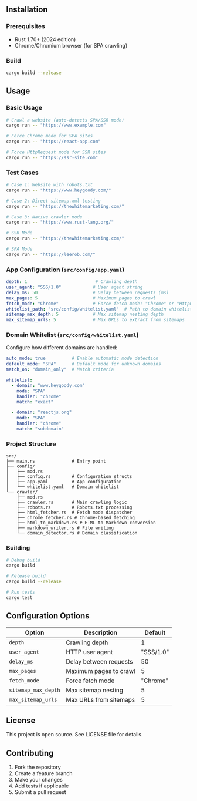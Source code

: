 ## Installation

### Prerequisites

- Rust 1.70+ (2024 edition)
- Chrome/Chromium browser (for SPA crawling)

### Build

```bash
cargo build --release
```

## Usage

### Basic Usage

```bash
# Crawl a website (auto-detects SPA/SSR mode)
cargo run -- "https://www.example.com"

# Force Chrome mode for SPA sites
cargo run -- "https://react-app.com"

# Force HttpRequest mode for SSR sites
cargo run -- "https://ssr-site.com"
```

### Test Cases

```bash
# Case 1: Website with robots.txt
cargo run -- "https://www.heygoody.com/"

# Case 2: Direct sitemap.xml testing
cargo run -- "https://thewhitemarketing.com/"

# Case 3: Native crawler mode
cargo run -- "https://www.rust-lang.org/"

# SSR Mode
cargo run -- "https://thewhitemarketing.com/"

# SPA Mode
cargo run -- "https://leerob.com/"
```


### App Configuration (`src/config/app.yaml`)

```yaml
depth: 1                          # Crawling depth
user_agent: "SSS/1.0"            # User agent string
delay_ms: 50                     # Delay between requests (ms)
max_pages: 5                     # Maximum pages to crawl
fetch_mode: "Chrome"             # Force fetch mode: "Chrome" or "HttpRequest"
whitelist_path: "src/config/whitelist.yaml"  # Path to domain whitelist
sitemap_max_depth: 5             # Max sitemap nesting depth
max_sitemap_urls: 5              # Max URLs to extract from sitemaps
```

### Domain Whitelist (`src/config/whitelist.yaml`)

Configure how different domains are handled:

```yaml
auto_mode: true          # Enable automatic mode detection
default_mode: "SPA"      # Default mode for unknown domains
match_on: "domain_only"  # Match criteria

whitelist:
  - domain: "www.heygoody.com"
    mode: "SPA"
    handler: "chrome"
    match: "exact"

  - domain: "reactjs.org"
    mode: "SPA"
    handler: "chrome"
    match: "subdomain"
```

### Project Structure

```
src/
├── main.rs              # Entry point
├── config/
│   ├── mod.rs
│   ├── config.rs        # Configuration structs
│   ├── app.yaml         # App configuration
│   └── whitelist.yaml   # Domain whitelist
└── crawler/
    ├── mod.rs
    ├── crawler.rs       # Main crawling logic
    ├── robots.rs        # Robots.txt processing
    ├── html_fetcher.rs  # Fetch mode dispatcher
    ├── chrome_fetcher.rs # Chrome-based fetching
    ├── html_to_markdown.rs # HTML to Markdown conversion
    ├── markdown_writer.rs # File writing
    └── domain_detector.rs # Domain classification
```

### Building

```bash
# Debug build
cargo build

# Release build
cargo build --release

# Run tests
cargo test
```

## Configuration Options

| Option | Description | Default |
|--------|-------------|---------|
| `depth` | Crawling depth | 1 |
| `user_agent` | HTTP user agent | "SSS/1.0" |
| `delay_ms` | Delay between requests | 50 |
| `max_pages` | Maximum pages to crawl | 5 |
| `fetch_mode` | Force fetch mode | "Chrome" |
| `sitemap_max_depth` | Max sitemap nesting | 5 |
| `max_sitemap_urls` | Max URLs from sitemaps | 5 |

## License

This project is open source. See LICENSE file for details.

## Contributing

1. Fork the repository
2. Create a feature branch
3. Make your changes
4. Add tests if applicable
5. Submit a pull request
